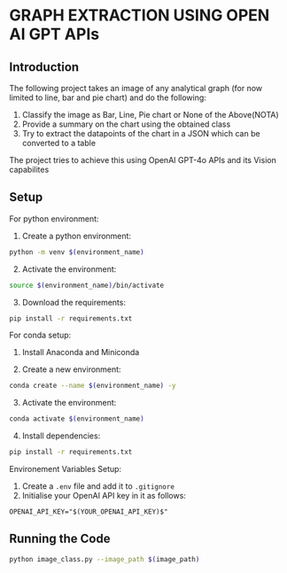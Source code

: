 <h1> GRAPH EXTRACTION USING OPEN AI GPT APIs</h1>

<h2> Introduction </h2>

The following project takes an image of any analytical graph (for now limited to line, bar and pie chart) and do the following:

1) Classify the image as Bar, Line, Pie chart or None of the Above(NOTA)
2) Provide a summary on the chart using the obtained class
3) Try to extract the datapoints of the chart in a JSON which can be converted to a table

The project tries to achieve this using OpenAI GPT-4o APIs and its Vision capabilites

<h2> Setup </h2>

For python environment:

1) Create a python environment:

```bash
python -m venv $(environment_name)
```

2) Activate the environment:

```bash
source $(environment_name)/bin/activate
```

3) Download the requirements:

```bash
pip install -r requirements.txt
```

For conda setup:

1) Install Anaconda and Miniconda

2) Create a new environment:

```bash
conda create --name $(environment_name) -y
```

3) Activate the environment:

```bash
conda activate $(environment_name)
```

4) Install dependencies:

```bash
pip install -r requirements.txt
```

Environement Variables Setup:

1) Create a ```.env``` file and add it to ```.gitignore```
2) Initialise your OpenAI API key in it as follows:

```OPENAI_API_KEY="$(YOUR_OPENAI_API_KEY)$"```

<h2> Running the Code</h2>

```bash
python image_class.py --image_path $(image_path)
```